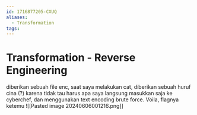 ```yaml
---
id: 1716877205-CXUQ
aliases:
  - Transformation
tags:
---
```

# Transformation - Reverse Engineering
diberikan sebuah file enc, saat saya melakukan cat, diberikan sebuah huruf cina (?) karena tidak tau harus apa saya langsung masukkan saja ke cyberchef, dan menggunakan text encoding brute force. Voila, flagnya ketemu 
![[Pasted image 20240606001216.png]]
